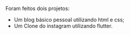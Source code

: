 Foram feitos dois projetos:
- Um blog básico pessoal utilizando html e css;
- Um Clone do instagram utilizando flutter.

